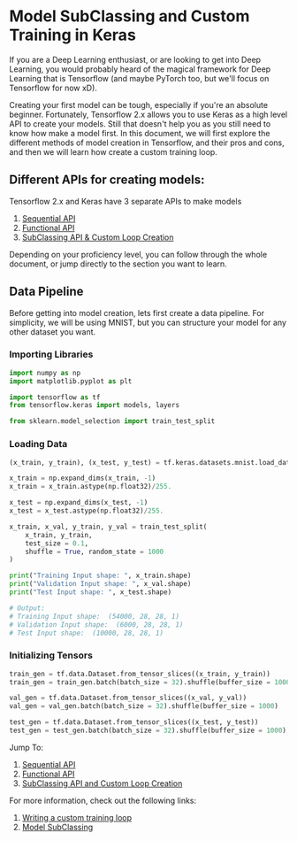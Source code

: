 # Model SubClassing and Custom Training in Keras

If you are a Deep Learning enthusiast, or are looking to get into Deep Learning, you would probably heard of the magical framework for Deep Learning that is Tensorflow (and maybe PyTorch too, but we'll focus on Tensorflow for now xD). 

Creating your first model can be tough, especially if you're an absolute beginner. Fortunately, Tensorflow 2.x allows you to use Keras as a high level API to create your models. Still that doesn't help you as you still need to know how make a model first. In this document, we will first explore the different methods of model creation in Tensorflow, and their pros and cons, and then we will learn how create a custom training loop.

## Different APIs for creating models:

Tensorflow 2.x and Keras have 3 separate APIs to make models

1. [Sequential API](Sequential/)
2. [Functional API](Functional/)
3. [SubClassing API & Custom Loop Creation](SubClassing/) 
   
Depending on your proficiency level, you can follow through the whole document, or jump directly to the section you want to learn. 

## Data Pipeline 

Before getting into model creation, lets first create a data pipeline. For simplicity, we will be using MNIST, but you can structure your model for any other dataset you want. 

### Importing Libraries
```py
import numpy as np
import matplotlib.pyplot as plt 

import tensorflow as tf 
from tensorflow.keras import models, layers

from sklearn.model_selection import train_test_split
```

### Loading Data 
```py
(x_train, y_train), (x_test, y_test) = tf.keras.datasets.mnist.load_data()

x_train = np.expand_dims(x_train, -1)
x_train = x_train.astype(np.float32)/255. 

x_test = np.expand_dims(x_test, -1)
x_test = x_test.astype(np.float32)/255. 

x_train, x_val, y_train, y_val = train_test_split(
    x_train, y_train, 
    test_size = 0.1, 
    shuffle = True, random_state = 1000
)

print("Training Input shape: ", x_train.shape)
print("Validation Input shape: ", x_val.shape)
print("Test Input shape: ", x_test.shape)

# Output:
# Training Input shape:  (54000, 28, 28, 1)
# Validation Input shape:  (6000, 28, 28, 1)
# Test Input shape:  (10000, 28, 28, 1)
```

### Initializing Tensors
```py
train_gen = tf.data.Dataset.from_tensor_slices((x_train, y_train))
train_gen = train_gen.batch(batch_size = 32).shuffle(buffer_size = 1000)

val_gen = tf.data.Dataset.from_tensor_slices((x_val, y_val))
val_gen = val_gen.batch(batch_size = 32).shuffle(buffer_size = 1000)

test_gen = tf.data.Dataset.from_tensor_slices((x_test, y_test))
test_gen = test_gen.batch(batch_size = 32).shuffle(buffer_size = 1000)
```

Jump To: 

1. [Sequential API](Sequential/)
2. [Functional API](Functional/)
3. [SubClassing API and Custom Loop Creation](SubClassing/) 

For more information, check out the following links:

1. [Writing a custom training loop](https://www.tensorflow.org/guide/keras/writing_a_training_loop_from_scratch)
2. [Model SubClassing](https://www.tensorflow.org/guide/keras/custom_layers_and_models)